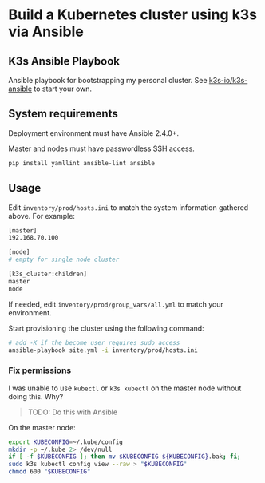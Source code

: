 # Build a Kubernetes cluster using k3s via Ansible

## K3s Ansible Playbook

Ansible playbook for bootstrapping my personal cluster. See [k3s-io/k3s-ansible](https://github.com/k3s-io/k3s-ansible) to start your own.

## System requirements

Deployment environment must have Ansible 2.4.0+.  

Master and nodes must have passwordless SSH access.

```bash
pip install yamllint ansible-lint ansible
```

## Usage

Edit `inventory/prod/hosts.ini` to match the system information gathered above. For example:

```bash
[master]
192.168.70.100

[node]
# empty for single node cluster

[k3s_cluster:children]
master
node
```

If needed, edit `inventory/prod/group_vars/all.yml` to match your environment.

Start provisioning the cluster using the following command:

```bash
# add -K if the become user requires sudo access
ansible-playbook site.yml -i inventory/prod/hosts.ini
```

### Fix permissions

I was unable to use `kubectl` or `k3s kubectl` on the master node without doing this. Why?

> TODO: Do this with Ansible

On the master node:  

```bash
export KUBECONFIG=~/.kube/config
mkdir -p ~/.kube 2> /dev/null
if [ -f $KUBECONFIG ]; then mv $KUBECONFIG ${KUBECONFIG}.bak; fi;
sudo k3s kubectl config view --raw > "$KUBECONFIG"
chmod 600 "$KUBECONFIG"
```
